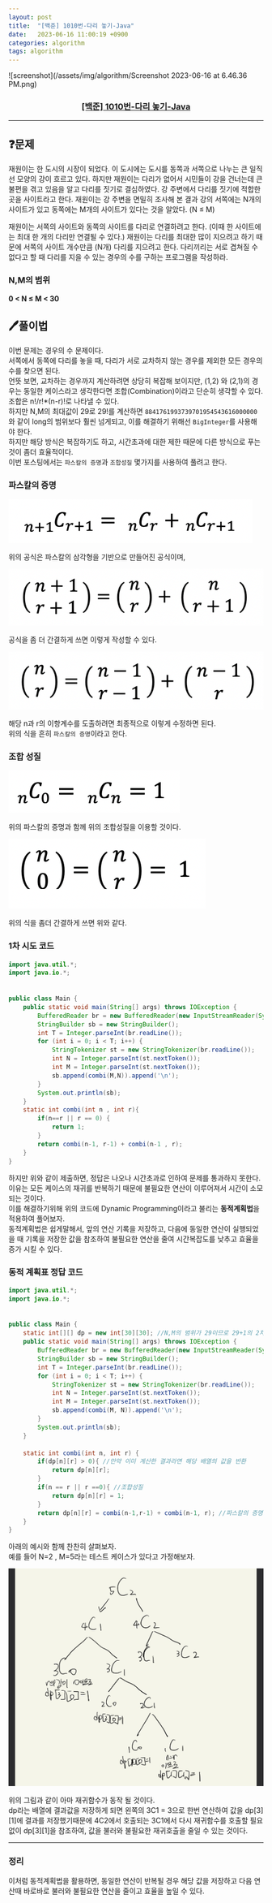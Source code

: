 ```yaml
---
layout: post
title:  "[백준] 1010번-다리 놓기-Java"
date:   2023-06-16 11:00:19 +0900
categories: algorithm
tags: algorithm
---
```


![screenshot](/assets/img/algorithm/Screenshot 2023-06-16 at 6.46.36 PM.png)
### <center><a href="https://www.acmicpc.net/problem/1010">[백준] 1010번-다리 놓기-Java</a></center>
---

## ❓문제

재원이는 한 도시의 시장이 되었다. 이 도시에는 도시를 동쪽과 서쪽으로 나누는 큰 일직선 모양의 강이 흐르고 있다. 하지만 재원이는 다리가 없어서 시민들이 강을 건너는데 큰 불편을 겪고 있음을 알고 다리를 짓기로 결심하였다. 강 주변에서 다리를 짓기에 적합한 곳을 사이트라고 한다. 재원이는 강 주변을 면밀히 조사해 본 결과 강의 서쪽에는 N개의 사이트가 있고 동쪽에는 M개의 사이트가 있다는 것을 알았다. (N ≤ M)

재원이는 서쪽의 사이트와 동쪽의 사이트를 다리로 연결하려고 한다. (이때 한 사이트에는 최대 한 개의 다리만 연결될 수 있다.) 재원이는 다리를 최대한 많이 지으려고 하기 때문에 서쪽의 사이트 개수만큼 (N개) 다리를 지으려고 한다. 다리끼리는 서로 겹쳐질 수 없다고 할 때 다리를 지을 수 있는 경우의 수를 구하는 프로그램을 작성하라.

### N,M의 범위
**0 < N ≤ M < 30**


## 🖊️풀이법

이번 문제는 경우의 수 문제이다.<br>
서쪽에서 동쪽에 다리를 놓을 때, 다리가 서로 교차하지 않는 경우를 제외한 모든 경우의 수를 찾으면 된다.<br>
언뜻 보면, 교차하는 경우까지 계산하려면 상당히 복잡해 보이지만, (1,2) 와 (2,1)의 경우는 동일한 케이스라고 생각한다면 조합(Combination)이라고 단순히 생각할 수 있다.<br>
조합은 n!/r!*(n-r)!로 나타낼 수 있다.<br>
하지만 N,M의 최대값이 29로 29!를 계산하면 ```8841761993739701954543616000000```와 같이 long의 범위보다 훨씬 넘게되고, 이를 해결하기 위해선 ```BigInteger```를 사용해야 한다.<br>
하지만 해당 방식은 복잡하기도 하고, 시간초과에 대한 제한 때문에 다른 방식으로 푸는 것이 좀더 효율적이다.<br>
이번 포스팅에서는 ```파스칼의 증명```과 ```조합성질``` 몇가지를 사용하여 풀려고 한다.<br>

### 파스칼의 증명

![screenshot](/assets/img/algorithm/1.png)

위의 공식은 파스칼의 삼각형을 기반으로 만들어진 공식이며, 

![screenshot](/assets/img/algorithm/2.png)

공식을 좀 더 간결하게 쓰면 이렇게 작성할 수 있다.

![screenshot](/assets/img/algorithm/3.png)

해당 n과 r의 이항계수를 도출하려면 최종적으로 이렇게 수정하면 된다.<br>
위의 식을 흔히 ```파스칼의 증명```이라고 한다.

### 조합 성질 

![screenshot](/assets/img/algorithm/4.png)

위의 파스칼의 증명과 함께 위의 조합성질을 이용할 것이다.

![screenshot](/assets/img/algorithm/5.png)

위의 식을 좀더 간결하게 쓰면 위와 같다.


### 1차 시도 코드

```java
import java.util.*;
import java.io.*;


public class Main {
    public static void main(String[] args) throws IOException {
        BufferedReader br = new BufferedReader(new InputStreamReader(System.in));
        StringBuilder sb = new StringBuilder();
        int T = Integer.parseInt(br.readLine());
        for (int i = 0; i < T; i++) {
            StringTokenizer st = new StringTokenizer(br.readLine());
            int N = Integer.parseInt(st.nextToken());
            int M = Integer.parseInt(st.nextToken());
            sb.append(combi(M,N)).append('\n');
        }
        System.out.println(sb);
    }
    static int combi(int n , int r){
        if(n==r || r == 0) {
            return 1;
        }
        return combi(n-1, r-1) + combi(n-1 , r);
    }
}

```

하지만 위와 같이 제출하면, 정답은 나오나 시간초과로 인하여 문제를 통과하지 못한다.<br>
이유는 모든 케이스의 재귀를 반복하기 때문에 불필요한 연산이 이루어져서 시간이 소모되는 것이다.<br>
이를 해결하기위해 위의 코드에 Dynamic Programming이라고 불리는 **동적계획법**을 적용하여 풀어보자.<br>
동적계획법은 쉽게말해서, 앞의 연산 기록을 저장하고, 다음에 동일한 연산이 실행되었을 때 기록을 저장한 값을 참조하여 불필요한 연산을 줄여 시간복잡도를 낮추고 효율을 증가 시킬 수 있다.<br>

### 동적 계획표 정답 코드
```java
import java.util.*;
import java.io.*;


public class Main {
    static int[][] dp = new int[30][30]; //N,M의 범위가 29이므로 29+1의 2차원 배열을 생성
    public static void main(String[] args) throws IOException {
        BufferedReader br = new BufferedReader(new InputStreamReader(System.in));
        StringBuilder sb = new StringBuilder();
        int T = Integer.parseInt(br.readLine());
        for (int i = 0; i < T; i++) {
            StringTokenizer st = new StringTokenizer(br.readLine());
            int N = Integer.parseInt(st.nextToken());
            int M = Integer.parseInt(st.nextToken());
            sb.append(combi(M, N)).append('\n');
        }
        System.out.println(sb);
    }

    static int combi(int n, int r) {
        if(dp[n][r] > 0){ //만약 이미 계산한 결과라면 해당 배열의 값을 반환
            return dp[n][r];
        }
        if(n == r || r ==0){ //조합성질
            return dp[n][r] = 1;
        }
        return dp[n][r] = combi(n-1,r-1) + combi(n-1, r); //파스칼의 증명
    }
}
```

아래의 예시와 함께 찬찬히 살펴보자.<br>
예를 들어 N=2 , M=5라는 테스트 케이스가 있다고 가정해보자.<br>

![screenshot](/assets/img/algorithm/IMG_0034.png)

위의 그림과 같이 아마 재귀함수가 동작 될 것이다.<br>
dp라는 배열에 결과값을 저장하게 되면 왼쪽의 3C1 = 3으로 한번 연산하여 값을 dp[3][1]에 결과를 저장했기때문에 4C2에서 호출되는 3C1에서 다시 재귀함수를 호출할 필요없이 dp[3][1]을 참조하여, 값을 불러와 불필요한 재귀호출을 줄일 수 있는 것이다. 

---

### 정리

이처럼 동적계획법을 활용하면, 동일한 연산이 반복될 경우 해당 값을 저장하고 다음 연산때 바로바로 불러와 불필요한 연산을 줄이고 효율을 높일 수 있다.













